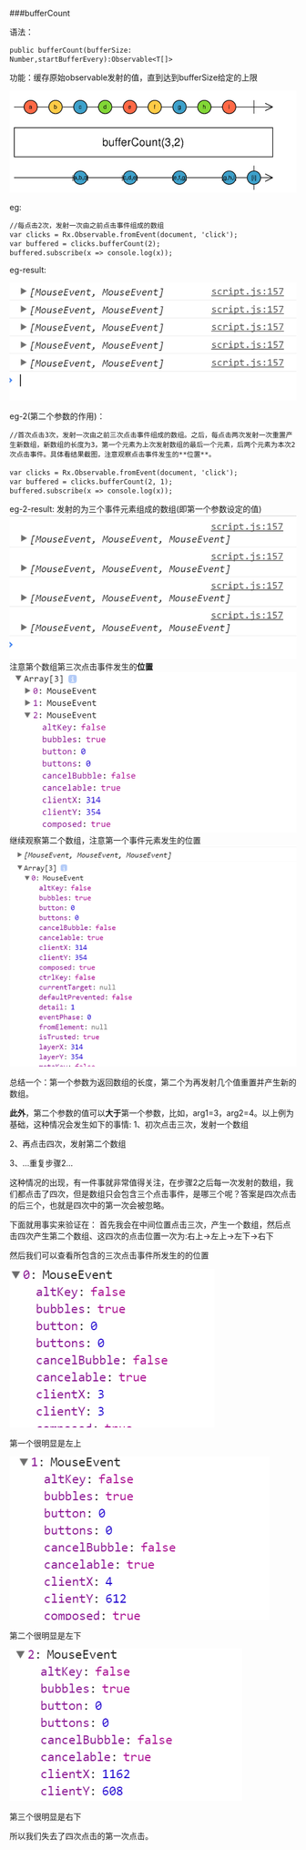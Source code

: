 ###bufferCount

语法：
```
public bufferCount(bufferSize: Number,startBufferEvery):Observable<T[]>
```

功能：缓存原始observable发射的值，直到达到bufferSize给定的上限

![](/assets/bufferCount.png)



eg:
```
//每点击2次，发射一次由之前点击事件组成的数组
var clicks = Rx.Observable.fromEvent(document, 'click');
var buffered = clicks.bufferCount(2);
buffered.subscribe(x => console.log(x));
```

eg-result:

![](/assets/bufferCount-result.png)



eg-2(第二个参数的作用)：
```
//首次点击3次，发射一次由之前三次点击事件组成的数组。之后，每点击两次发射一次重置产生新数组，新数组的长度为3，第一个元素为上次发射数组的最后一个元素，后两个元素为本次2次点击事件。具体看结果截图，注意观察点击事件发生的**位置**。

var clicks = Rx.Observable.fromEvent(document, 'click');
var buffered = clicks.bufferCount(2, 1);
buffered.subscribe(x => console.log(x));
```
eg-2-result:
发射的为三个事件元素组成的数组(即第一个参数设定的值)
![](/assets/bufferCount-result2-1.png)
注意第个数组第三次点击事件发生的**位置**
![](/assets/bufferCount-result2-2.png)
继续观察第二个数组，注意第一个事件元素发生的位置
![](/assets/bufferCount-result2-3.png)

总结一个：第一个参数为返回数组的长度，第二个为再发射几个值重置并产生新的数组。

**此外**，第二个参数的值可以**大于**第一个参数，比如，arg1=3，arg2=4。以上例为基础，这种情况会发生如下的事情:
1、初次点击三次，发射一个数组

2、再点击四次，发射第二个数组

3、...重复步骤2...

这种情况的出现，有一件事就非常值得关注，在步骤2之后每一次发射的数组，我们都点击了四次，但是数组只会包含三个点击事件，是哪三个呢？答案是四次点击的后三个，也就是四次中的第一次会被忽略。

下面就用事实来验证在：
首先我会在中间位置点击三次，产生一个数组，然后点击四次产生第二个数组、这四次的点击位置一次为:右上->左上->左下->右下

然后我们可以查看所包含的三次点击事件所发生的的位置

![](/assets/buffer-result2-9.png)

第一个很明显是左上

![](/assets/bufferCount-result2-8.png)

第二个很明显是左下

![](/assets/bufferCount-result2-7.png)

第三个很明显是右下

所以我们失去了四次点击的第一次点击。





